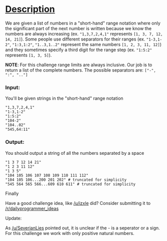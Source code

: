 # [Description](https://redd.it/5d1l7v)

We are given a list of numbers in a "short-hand" range notation where only the 
significant part of the next number is written because we know the numbers are 
always increasing (ex. `"1,3,7,2,4,1"` represents `[1, 3, 7, 12, 14, 21]`). 
Some people use different separators for their ranges
(ex. `"1-3,1-2"`, `"1:3,1:2"`, `"1..3,1..2"` represent the same numbers 
`[1, 2, 3, 11, 12]`) and they sometimes specify a third digit for the range step
 (ex. `"1:5:2"` represents `[1, 3, 5]`).

**NOTE**: For this challenge range limits are always inclusive.
Our job is to return a list of the complete numbers.
The possible separators are: `["-", ":", ".."]`

### Input:

You'll be given strings in the "short-hand" range notation

    "1,3,7,2,4,1"
    "1-3,1-2"
    "1:5:2"
    "104-2"
    "104..02"
    "545,64:11"

### Output:

You should output a string of all the numbers separated by a space

    "1 3 7 12 14 21"
    "1 2 3 11 12"
    "1 3 5"
    "104 105 106 107 108 109 110 111 112"
    "104 105 106...200 201 202" # truncated for simplicity
    "545 564 565 566...609 610 611" # truncated for simplicity

Finally

Have a good challenge idea, like [/u/izxle](https://www.reddit.com/u/izxle) did?
Consider submitting it to 
[/r/dailyprogrammer_ideas](https://www.reddit.com/r/dailyprogrammer_ideas)

Update:

As [/u/SeverianLies](https://www.reddit.com/u/SeverianLies) pointed out, it is 
unclear if the - is a seperator or a sign.
For this challenge we work with only positive natural numbers.
